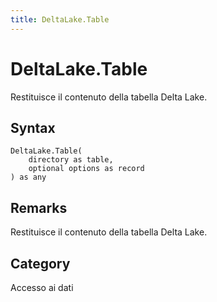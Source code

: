 ```yaml
---
title: DeltaLake.Table
---
```


# DeltaLake.Table


Restituisce il contenuto della tabella Delta Lake.


## Syntax

```powerquery
DeltaLake.Table(
    directory as table,
    optional options as record
) as any
```


## Remarks

Restituisce il contenuto della tabella Delta Lake.



## Category
Accesso ai dati
